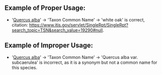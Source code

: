 ## Example of Proper Usage:
* '[Quercus alba](https://golden.com/wiki/Quercus_alba-BZGPY)' → 'Taxon Common Name' → 'white oak' is correct, citation: https://www.itis.gov/servlet/SingleRpt/SingleRpt?search_topic=TSN&search_value=19290#null.

## Example of Improper Usage:
* '[Quercus alba](https://golden.com/wiki/Quercus_alba-BZGPY)' → 'Taxon Common Name' → 'Quercus alba var. subcaerulea' is incorrect, as it is a synonym but not a common name for this species.
